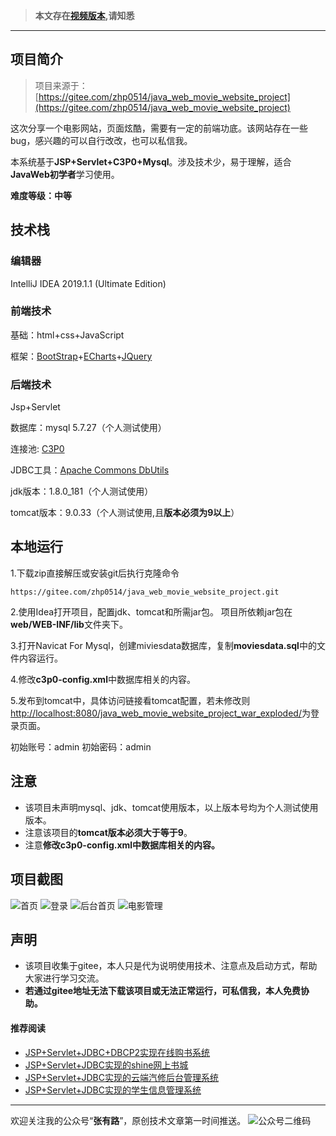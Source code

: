 >  **本文存在[视频版本](https://zhuanlan.zhihu.com/p/114689539),请知悉**

----------

## 项目简介

>项目来源于：[https://gitee.com/zhp0514/java_web_movie_website_project](https://gitee.com/zhp0514/java_web_movie_website_project)

这次分享一个电影网站，页面炫酷，需要有一定的前端功底。该网站存在一些bug，感兴趣的可以自行改改，也可以私信我。

本系统基于**JSP+Servlet+C3P0+Mysql**。涉及技术少，易于理解，适合**JavaWeb初学者**学习使用。

**难度等级：中等**

## 技术栈
### 编辑器

IntelliJ IDEA 2019.1.1 (Ultimate Edition)

### 前端技术
基础：html+css+JavaScript

框架：[BootStrap](https://www.bootcss.com/)+[ECharts](https://www.echartsjs.com/zh/index.html)+[JQuery](https://jquery.com/)

### 后端技术
Jsp+Servlet

数据库：mysql 5.7.27（个人测试使用）

连接池: [C3P0](https://www.baidu.com/link?url=i4St4pZD-2QnhdI02uQYnprDqj9xRlDp2lUdDPM3cYSP2J6kjPGRN6sp97i1rNKM&wd=&eqid=bcfa6ca2000b5ac4000000025e745bc1)

JDBC工具：[Apache Commons DbUtils](http://commons.apache.org/proper/commons-dbutils/)

jdk版本：1.8.0_181（个人测试使用）

tomcat版本：9.0.33（个人测试使用,且**版本必须为9以上**）

## 本地运行

1.下载zip直接解压或安装git后执行克隆命令 
```
https://gitee.com/zhp0514/java_web_movie_website_project.git
```
2.使用Idea打开项目，配置jdk、tomcat和所需jar包。
项目所依赖jar包在**web/WEB-INF/lib**文件夹下。

3.打开Navicat For Mysql，创建miviesdata数据库，复制**moviesdata.sql**中的文件内容运行。

4.修改**c3p0-config.xml**中数据库相关的内容。

5.发布到tomcat中，具体访问链接看tomcat配置，若未修改则[http://localhost:8080/java_web_movie_website_project_war_exploded/](http://localhost:8080/java_web_movie_website_project_war_exploded/)为登录页面。

初始账号：admin 初始密码：admin


## 注意
- 该项目未声明mysql、jdk、tomcat使用版本，以上版本号均为个人测试使用版本。
- 注意该项目的**tomcat版本必须大于等于9**。
- 注意**修改c3p0-config.xml中数据库相关的内容。**


## 项目截图
![首页](http://coderzcr.gitee.io/sensor-java-picture/pictures/blog20200320112601.png)
![登录](http://coderzcr.gitee.io/sensor-java-picture/pictures/blog20200320112602.png)
![后台首页](http://coderzcr.gitee.io/sensor-java-picture/pictures/blog20200320112603.png)
![电影管理](http://coderzcr.gitee.io/sensor-java-picture/pictures/blog20200320112604.png)

## 声明
- 该项目收集于gitee，本人只是代为说明使用技术、注意点及启动方式，帮助大家进行学习交流。
- **若通过gitee地址无法下载该项目或无法正常运行，可私信我，本人免费协助。**


#### 推荐阅读
- [JSP+Servlet+JDBC+DBCP2实现在线购书系统](https://mp.weixin.qq.com/s/kFHzkRtL6FNN9koaWAjDkg)
- [JSP+Servlet+JDBC实现的shine网上书城](https://mp.weixin.qq.com/s/GvfywZwg28IMYk5Q2ZWcOw)
- [JSP+Servlet+JDBC实现的云端汽修后台管理系统](https://mp.weixin.qq.com/s/kalGv5T8AZGxTnLHr2wDsA)
- [JSP+Servlet+JDBC实现的学生信息管理系统](https://mp.weixin.qq.com/s/K-H50joCXeE0cnwmtoqhJw)

---

欢迎关注我的公众号“**张有路**”，原创技术文章第一时间推送。
![公众号二维码](http://coderzcr.gitee.io/sensor-java-picture/pictures/qrcode.gif)

